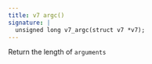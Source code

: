 ```yaml
---
title: v7 argc()
signature: |
  unsigned long v7_argc(struct v7 *v7);
---
```


Return the length of `arguments` 

